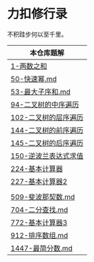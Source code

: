 # 力扣修行录

不积跬步何以至千里。

| 本仓库题解                                                   |
| ------------------------------------------------------------ |
| [1-两数之和](https://github.com/lixueshan/leetcode-odyssey/blob/master/1-%E4%B8%A4%E6%95%B0%E4%B9%8B%E5%92%8C.md) |
| [50-快速幂.md](https://github.com/lixueshan/leetcode-odyssey/blob/master/50-%E5%BF%AB%E9%80%9F%E5%B9%82.md) |
| [53-最大子序和.md](https://github.com/lixueshan/leetcode-odyssey/blob/master/53-%E6%9C%80%E5%A4%A7%E5%AD%90%E5%BA%8F%E5%92%8C.md) |
| [94-二叉树的中序遍历](https://github.com/lixueshan/leetcode-odyssey/blob/master/94-%E4%BA%8C%E5%8F%89%E6%A0%91%E7%9A%84%E4%B8%AD%E5%BA%8F%E9%81%8D%E5%8E%86.md) |
| [102-二叉树的层序遍历](https://github.com/lixueshan/leetcode-odyssey/blob/master/144-%E4%BA%8C%E5%8F%89%E6%A0%91%E7%9A%84%E5%89%8D%E5%BA%8F%E9%81%8D%E5%8E%86.md) |
| [144-二叉树的前序遍历](https://github.com/lixueshan/leetcode-odyssey/blob/master/144-%E4%BA%8C%E5%8F%89%E6%A0%91%E7%9A%84%E5%89%8D%E5%BA%8F%E9%81%8D%E5%8E%86.md) |
| [145-二叉树的后序遍历](https://github.com/lixueshan/leetcode-odyssey/blob/master/145-%E4%BA%8C%E5%8F%89%E6%A0%91%E7%9A%84%E5%90%8E%E5%BA%8F%E9%81%8D%E5%8E%86.md) |
| [150-逆波兰表达式求值](https://github.com/lixueshan/leetcode-odyssey/blob/master/150-%E9%80%86%E6%B3%A2%E5%85%B0%E8%A1%A8%E8%BE%BE%E5%BC%8F%E6%B1%82%E5%80%BC.md) |
| [224-基本计算器](https://github.com/lixueshan/leetcode-odyssey/blob/master/224-%E5%9F%BA%E6%9C%AC%E8%AE%A1%E7%AE%97%E5%99%A8.md) |
| [227-基本计算器2](https://github.com/lixueshan/leetcode-odyssey/blob/master/227-%E5%9F%BA%E6%9C%AC%E8%AE%A1%E7%AE%97%E5%99%A82.md) |
| []()                                                         |
| [509-斐波那契数.md](https://github.com/lixueshan/leetcode-odyssey/blob/master/509-%E6%96%90%E6%B3%A2%E9%82%A3%E5%A5%91%E6%95%B0.md) |
| [704-二分查找.md](https://github.com/lixueshan/leetcode-odyssey/blob/master/704-%E4%BA%8C%E5%88%86%E6%9F%A5%E6%89%BE.md) |
| [772-基本计算器3](https://github.com/lixueshan/leetcode-odyssey/blob/master/772-%E5%9F%BA%E6%9C%AC%E8%AE%A1%E7%AE%97%E5%99%A83.md) |
| [912-排序数组.md](https://github.com/lixueshan/leetcode-odyssey/blob/master/912-%E6%8E%92%E5%BA%8F%E6%95%B0%E7%BB%84.md) |
| [1447-最简分数.md](https://github.com/lixueshan/leetcode-odyssey/blob/master/1447-%E6%9C%80%E7%AE%80%E5%88%86%E6%95%B0.md) |

